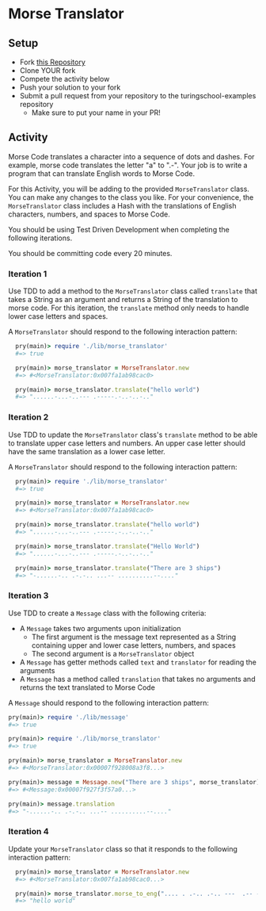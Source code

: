 # Morse Translator

## Setup

* Fork [this Repository](https://github.com/turingschool-examples/morse_translator)
* Clone YOUR fork
* Compete the activity below
* Push your solution to your fork
* Submit a pull request from your repository to the turingschool-examples repository
  * Make sure to put your name in your PR!

## Activity

Morse Code translates a character into a sequence of dots and dashes. For example, morse code translates the letter "a" to ".-". Your job is to write a program that can translate English words to Morse Code.

For this Activity, you will be adding to the provided `MorseTranslator` class. You can make any changes to the class you like. For your convenience, the `MorseTranslator` class includes a Hash with the translations of English characters, numbers, and spaces to Morse Code.

You should be using Test Driven Development when completing the following iterations.

You should be committing code every 20 minutes.

### Iteration 1

Use TDD to add a method to the `MorseTranslator` class called `translate` that takes a String as an argument and returns a String of the translation to morse code. For this iteration, the `translate` method only needs to handle lower case letters and spaces.

A `MorseTranslator` should respond to the following interaction pattern:

```ruby
  pry(main)> require './lib/morse_translator'
  #=> true

  pry(main)> morse_translator = MorseTranslator.new
  #=> #<MorseTranslator:0x007fa1ab98cac0>

  pry(main)> morse_translator.translate("hello world")
  #=> "......-...-..--- .-----.-..-..-.."
```

### Iteration 2

Use TDD to update the `MorseTranslator` class's `translate` method to be able to translate upper case letters and numbers. An upper case letter should have the same translation as a lower case letter.

A `MorseTranslator` should respond to the following interaction pattern:

```ruby
  pry(main)> require './lib/morse_translator'
  #=> true

  pry(main)> morse_translator = MorseTranslator.new
  #=> #<MorseTranslator:0x007fa1ab98cac0>

  pry(main)> morse_translator.translate("hello world")
  #=> "......-...-..--- .-----.-..-..-.."

  pry(main)> morse_translator.translate("Hello World")
  #=> "......-...-..--- .-----.-..-..-.."

  pry(main)> morse_translator.translate("There are 3 ships")
  #=> "-......-.. .-.-.. ...-- ..........--...."
```

### Iteration 3

Use TDD to create a `Message` class with the following criteria:

* A `Message` takes two arguments upon initialization
  * The first argument is the message text represented as a String containing upper and lower case letters, numbers, and spaces
  * The second argument is a `MorseTranslator` object
* A `Message` has getter methods called `text` and `translator` for reading the arguments
* A `Message` has a method called `translation` that takes no arguments and returns the text translated to Morse Code

A `Message` should respond to the following interaction pattern:

```ruby
pry(main)> require './lib/message'
#=> true

pry(main)> require './lib/morse_translator'
#=> true

pry(main)> morse_translator = MorseTranslator.new
#=> #<MorseTranslator:0x00007f928008a3f8...>

pry(main)> message = Message.new("There are 3 ships", morse_translator)
#=> #<Message:0x00007f927f3f57a0...>

pry(main)> message.translation
#=> "-......-.. .-.-.. ...-- ..........--...."
```

### Iteration 4

Update your `MorseTranslator` class so that it responds to the following interaction pattern:

```ruby
  pry(main)> morse_translator = MorseTranslator.new
  #=> #<MorseTranslator:0x007fa1ab98cac0...>

  pry(main)> morse_translator.morse_to_eng(".... . .-.. .-.. ---  .-- --- .-. .-.. -..")
  #=> "hello world"
```
